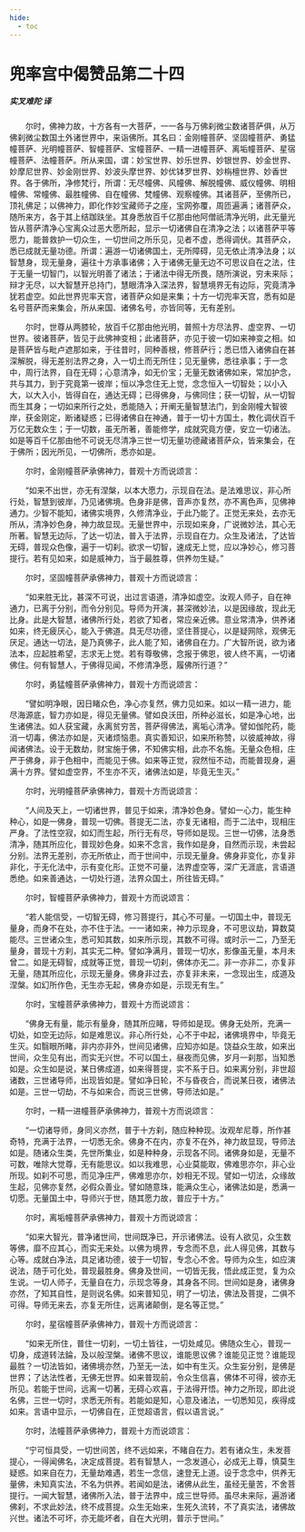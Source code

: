 ```yaml
---
hide:
  - toc
---
```


# **兜率宫中偈赞品第二十四**

##### 实叉难陀 译

　　尔时，佛神力故，十方各有一大菩萨，一一各与万佛刹微尘数诸菩萨俱，从万佛刹微尘数国土外诸世界中，来诣佛所。其名曰：金刚幢菩萨、坚固幢菩萨、勇猛幢菩萨、光明幢菩萨、智幢菩萨、宝幢菩萨、一精一进幢菩萨、离垢幢菩萨、星宿幢菩萨、法幢菩萨。所从来国，谓：妙宝世界、妙乐世界、妙银世界、妙金世界、妙摩尼世界、妙金刚世界、妙波头摩世界、妙优钵罗世界、妙栴檀世界、妙香世界。各于佛所，净修梵行，所谓：无尽幢佛、风幢佛、解脱幢佛、威仪幢佛、明相幢佛、常幢佛、最胜幢佛、自在幢佛、梵幢佛、观察幢佛。其诸菩萨，至佛所已，顶礼佛足；以佛神力，即化作妙宝藏师子之座，宝网弥覆，周匝遍满；诸菩萨众，随所来方，各于其上结跏趺坐。其身悉放百千亿那由他阿僧祇清净光明，此无量光皆从菩萨清净心宝离众过恶大愿所起，显示一切诸佛自在清净之法；以诸菩萨平等愿力，能普救护一切众生，一切世间之所乐见，见者不虚，悉得调伏。其菩萨众，悉已成就无量功德。所谓：遍游一切诸佛国土，无所障碍，见无依止清净法身；以智慧身，现无量身，遍往十方承事诸佛；入于诸佛无量无边不可思议自在之法，住于无量一切智门，以智光明善了诸法；于诸法中得无所畏，随所演说，穷未来际；辩才无尽，以大智慧开总持门，慧眼清净入深法界，智慧境界无有边际，究竟清净犹若虚空。如此世界兜率天宫，诸菩萨众如是来集；十方一切兜率天宫，悉有如是名号菩萨而来集会，所从来国、诸佛名号，亦皆同等，无有差别。

　　尔时，世尊从两膝轮，放百千亿那由他光明，普照十方尽法界、虚空界、一切世界。彼诸菩萨，皆见于此佛神变相；此诸菩萨，亦见于彼一切如来神变之相。如是菩萨皆与毗卢遮那如来，于往昔时，同种善根，修菩萨行；悉已悟入诸佛自在甚深解脱，得无差别法界之身，入一切土而无所住；见无量佛，悉往承事；于一念中，周行法界，自在无碍；心意清净，如无价宝；无量无数诸佛如来，常加护念，共与其力，到于究竟第一彼岸；恒以净念住无上觉，念念恒入一切智处；以小入大，以大入小，皆得自在，通达无碍；已得佛身，与佛同住；获一切智，从一切智而生其身；一切如来所行之处，悉能随入；开阐无量智慧法门，到金刚幢大智彼岸，获金刚定，断诸疑惑；已得诸佛自在神通，普于一切十方国土，教化调伏百千万亿无数众生；于一切数，虽无所著，善能修学，成就究竟方便，安立一切诸法。如是等百千亿那由他不可说无尽清净三世一切无量功德藏诸菩萨众，皆来集会，在于佛所；因光所见，一切佛所，悉亦如是。

　　尔时，金刚幢菩萨承佛神力，普观十方而说颂言：

　　“如来不出世，亦无有涅槃，以本大愿力，示现自在法。是法难思议，非心所行处，智慧到彼岸，乃见诸佛境。色身非是佛，音声亦复然，亦不离色声，见佛神通力。少智不能知，诸佛实境界，久修清净业，于此乃能了。正觉无来处，去亦无所从，清净妙色身，神力故显现。无量世界中，示现如来身，广说微妙法，其心无所著。智慧无边际，了达一切法，普入于法界，示现自在力。众生及诸法，了达皆无碍，普现众色像，遍于一切刹。欲求一切智，速成无上觉，应以净妙心，修习菩提行。若有见如来，如是威神力，当于最胜尊，供养勿生疑。”

　　尔时，坚固幢菩萨承佛神力，普观十方而说颂言：

　　“如来胜无比，甚深不可说，出过言语道，清净如虚空。汝观人师子，自在神通力，已离于分别，而令分别见。导师为开演，甚深微妙法，以是因缘故，现此无比身。此是大智慧，诸佛所行处，若欲了知者，常应亲近佛。意业常清净，供养诸如来，终无疲厌心，能入于佛道。具无尽功德，坚住菩提心，以是疑网除，观佛无厌足。通达一切法，是乃真佛子，此人能了知，诸佛自在力。广大智所说，欲为诸法本，应起胜希望，志求无上觉。若有尊敬佛，念报于佛恩，彼人终不离，一切诸佛住。何有智慧人，于佛得见闻，不修清净愿，履佛所行道？”

　　尔时，勇猛幢菩萨承佛神力，普观十方而说颂言：

　　“譬如明净眼，因日睹众色，净心亦复然，佛力见如来。如以一精一进力，能尽海源底，智力亦如是，得见无量佛。譬如良沃田，所种必滋长，如是净心地，出生诸佛法。如人获宝藏，永离贫穷苦，菩萨得佛法，离垢心清净。譬如伽陀药，能消一切毒，佛法亦如是，灭诸烦恼患。真实善知识，如来所称赞，以彼威神故，得闻诸佛法。设于无数劫，财宝施于佛，不知佛实相，此亦不名施。无量众色相，庄严于佛身，非于色相中，而能见于佛。如来等正觉，寂然恒不动，而能普现身，遍满十方界。譬如虚空界，不生亦不灭，诸佛法如是，毕竟无生灭。”

　　尔时，光明幢菩萨承佛神力，普观十方而说颂言：

　　“人间及天上，一切诸世界，普见于如来，清净妙色身。譬如一心力，能生种种心，如是一佛身，普现一切佛。菩提无二法，亦复无诸相，而于二法中，现相庄严身。了法性空寂，如幻而生起，所行无有尽，导师如是现。三世一切佛，法身悉清净，随其所应化，普现妙色身。如来不念言，我作如是身，自然而示现，未尝起分别。法界无差别，亦无所依止，而于世间中，示现无量身。佛身非变化，亦复非非化，于无化法中，示有变化形。正觉不可量，法界虚空等，深广无涯底，言语道悉绝。如来善通达，一切处行道，法界众国土，所往皆无碍。”

　　尔时，智幢菩萨承佛神力，普观十方而说颂言：

　　“若人能信受，一切智无碍，修习菩提行，其心不可量。一切国土中，普现无量身，而身不在处，亦不住于法。一一诸如来，神力示现身，不可思议劫，算数莫能尽。三世诸众生，悉可知其数，如来所示现，其数不可得。或时示一二，乃至无量身，普现十方刹，其实无二种。譬如净满月，普现一切水，影像虽无量，本月未曾二。如是无碍智，成就等正觉，普现一切刹，佛体亦无二。非一亦非二，亦复非无量，随其所应化，示现无量身。佛身非过去，亦复非未来，一念现出生，成道及涅槃。如幻所作色，无生亦无起，佛身亦如是，示现无有生。”

　　尔时，宝幢菩萨承佛神力，普观十方而说颂言：

　　“佛身无有量，能示有量身，随其所应睹，导师如是现。佛身无处所，充满一切处，如空无边际，如是难思议。非心所行处，心不于中起，诸佛境界中，毕竟无生灭。如翳眼所睹，非内亦非外，世间见诸佛，应知亦如是。饶益众生故，如来出世间，众生见有出，而实无兴世。不可以国土，昼夜而见佛，岁月一刹那，当知悉如是。众生如是说，某日佛成道，如来得菩提，实不系于日。如来离分别，非世超诸数，三世诸导师，出现皆如是。譬如净日轮，不与昏夜合，而说某日夜，诸佛法如是。三世一切劫，不与如来合，而说三世佛，导师法如是。”

　　尔时，一精一进幢菩萨承佛神力，普观十方而说颂言：

　　“一切诸导师，身同义亦然，普于十方刹，随应种种现。汝观牟尼尊，所作甚奇特，充满于法界，一切悉无余。佛身不在内，亦复不在外，神力故显现，导师法如是。随诸众生类，先世所集业，如是种种身，示现各不同。诸佛身如是，无量不可数，唯除大觉尊，无有能思议。如以我难思，心业莫能取，佛难思亦尔，非心业所现。如刹不可思，而见净庄严，佛难思亦尔，妙相无不现。譬如一切法，众缘故生起，见佛亦复然，必假众善业。譬如随意珠，能满众生心，诸佛法如是，悉满一切愿。无量国土中，导师兴于世，随其愿力故，普应于十方。”

　　尔时，离垢幢菩萨承佛神力，普观十方而说颂言：

　　“如来大智光，普净诸世间，世间既净已，开示诸佛法。设有人欲见，众生数等佛，靡不应其心，而实无来处。以佛为境界，专念而不息，此人得见佛，其数与心等。成就白净法，具足诸功德，彼于一切智，专念心不舍。导师为众生，如应演说法，随于可化处，普现最胜身。佛身及世间，一切皆无我，悟此成正觉，复为众生说。一切人师子，无量自在力，示现念等身，其身各不同。世间如是身，诸佛身亦然，了知其自性，是则说名佛。如来普知见，明了一切法，佛法及菩提，二俱不可得。导师无来去，亦复无所住，远离诸颠倒，是名等正觉。”

　　尔时，星宿幢菩萨承佛神力，普观十方而说颂言：

　　“如来无所住，普住一切刹，一切土皆往，一切处咸见。佛随众生心，普现一切身，成道转法錀，及以般涅槃。诸佛不思议，谁能思议佛？谁能见正觉？谁能现最胜？一切法皆如，诸佛境亦然，乃至无一法，如中有生灭。众生妄分别，是佛是世界；了达法性者，无佛无世界。如来普现前，令众生信喜，佛体不可得，彼亦无所见。若能于世间，远离一切著，无碍心欢喜，于法得开悟。神力之所现，即此说名佛，三世一切时，求悉无所有。若能如是知，心意及诸法，一切悉知见，疾得成如来。言语中显示，一切佛自在，正觉超语言，假以语言说。”

　　尔时，法幢菩萨承佛神力，普观十方而说颂言：

　　“宁可恒具受，一切世间苦，终不远如来，不睹自在力。若有诸众生，未发菩提心，一得闻佛名，决定成菩提。若有智慧人，一念发道心，必成无上尊，慎莫生疑惑。如来自在力，无量劫难遇，若生一念信，速登无上道。设于念念中，供养无量佛，未知真实法，不名为供养。若闻如是法，诸佛从此生，虽经无量苦，不舍菩提行。一闻大智慧，诸佛所入法，普于法界中，成三世导师。虽尽未来际，遍游诸佛刹，不求此妙法，终不成菩提。众生无始来，生死久流转，不了真实法，诸佛故兴世。诸法不可坏，亦无能坏者，自在大光明，普示于世间。”